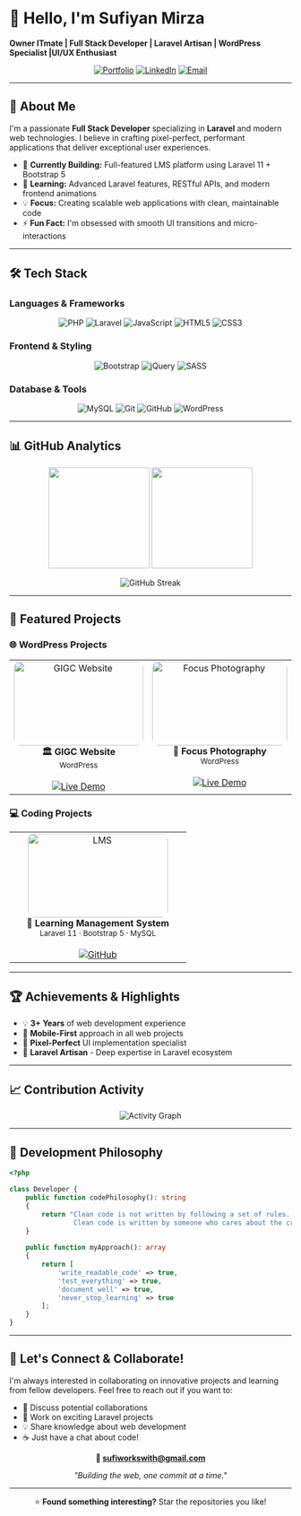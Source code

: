 # 👋 Hello, I'm Sufiyan Mirza

**Owner ITmate | Full Stack Developer | Laravel Artisan | WordPress Specialist |UI/UX Enthusiast**

<div align="center">
  
[![Portfolio](https://img.shields.io/badge/Portfolio-FF5722?style=for-the-badge&logo=todoist&logoColor=white)](https://sufi-7571.github.io/MY-Portfolio/)
[![LinkedIn](https://img.shields.io/badge/LinkedIn-0077B5?style=for-the-badge&logo=linkedin&logoColor=white)](https://www.linkedin.com/in/sufiyan-mirza-0b83a1358/)
[![Email](https://img.shields.io/badge/Email-D14836?style=for-the-badge&logo=gmail&logoColor=white)](mailto:sufiworkswith@gmail.com)

</div>

---

## 🚀 About Me

I'm a passionate **Full Stack Developer** specializing in **Laravel** and modern web technologies. I believe in crafting pixel-perfect, performant applications that deliver exceptional user experiences.

- 🔭 **Currently Building:** Full-featured LMS platform using Laravel 11 + Bootstrap 5
- 🌱 **Learning:** Advanced Laravel features, RESTful APIs, and modern frontend animations
- 💡 **Focus:** Creating scalable web applications with clean, maintainable code
- ⚡ **Fun Fact:** I'm obsessed with smooth UI transitions and micro-interactions

---

## 🛠️ Tech Stack

### **Languages & Frameworks**
<div align="center">

![PHP](https://img.shields.io/badge/PHP-777BB4?style=for-the-badge&logo=php&logoColor=white)
![Laravel](https://img.shields.io/badge/Laravel-FF2D20?style=for-the-badge&logo=laravel&logoColor=white)
![JavaScript](https://img.shields.io/badge/JavaScript-F7DF1E?style=for-the-badge&logo=javascript&logoColor=black)
![HTML5](https://img.shields.io/badge/HTML5-E34F26?style=for-the-badge&logo=html5&logoColor=white)
![CSS3](https://img.shields.io/badge/CSS3-1572B6?style=for-the-badge&logo=css3&logoColor=white)

</div>

### **Frontend & Styling**
<div align="center">

![Bootstrap](https://img.shields.io/badge/Bootstrap-563D7C?style=for-the-badge&logo=bootstrap&logoColor=white)
![jQuery](https://img.shields.io/badge/jQuery-0769AD?style=for-the-badge&logo=jquery&logoColor=white)
![SASS](https://img.shields.io/badge/Sass-CC6699?style=for-the-badge&logo=sass&logoColor=white)

</div>

### **Database & Tools**
<div align="center">

![MySQL](https://img.shields.io/badge/MySQL-005C84?style=for-the-badge&logo=mysql&logoColor=white)
![Git](https://img.shields.io/badge/Git-F05032?style=for-the-badge&logo=git&logoColor=white)
![GitHub](https://img.shields.io/badge/GitHub-100000?style=for-the-badge&logo=github&logoColor=white)
![WordPress](https://img.shields.io/badge/WordPress-21759B?style=for-the-badge&logo=wordpress&logoColor=white)

</div>

---

## 📊 GitHub Analytics

<div align="center">
  
<img height="180em" src="https://github-readme-stats.vercel.app/api?username=Sufi-7571&show_icons=true&theme=tokyonight&include_all_commits=true&count_private=true"/>
<img height="180em" src="https://github-readme-stats.vercel.app/api/top-langs/?username=Sufi-7571&layout=compact&theme=tokyonight"/>

</div>

<div align="center">
  
![GitHub Streak](https://github-readme-streak-stats.herokuapp.com/?user=Sufi-7571&theme=tokyonight)

</div>

---

## 🎯 Featured Projects

### 🌐 WordPress Projects

<div align="center">

<table>
<tr>
<td width="300" align="center" valign="top" style="vertical-align:top;">
<img src="https://github.com/user-attachments/assets/c961b4c8-2bd1-43d7-8bc8-c558944140c9" 
     alt="GIGC Website" 
     style="border-radius:12px; object-fit:cover; width:100%; max-width:250px; height:150px;">
<br>
<b>🏛️ GIGC Website</b><br>
<sub>WordPress</sub><br><br>
<a href="https://gigcfsd.edu.pk/" target="_blank">
<img src="https://img.shields.io/badge/Live%20Demo-FF5722?style=for-the-badge&logo=safari&logoColor=white" alt="Live Demo" />
</a>
</td>

<td width="300" align="center" valign="top" style="vertical-align:top;">
<img src="https://github.com/user-attachments/assets/dfd1914c-8378-466e-9b9d-260650ba8534" 
     alt="Focus Photography" 
     style="border-radius:12px; object-fit:cover; width:100%; max-width:250px; height:150px;">
<br>
<b>📸 Focus Photography</b><br>
<sub>WordPress</sub><br><br>
<a href="https://www.focusphotography.ru/" target="_blank">
<img src="https://img.shields.io/badge/Live%20Demo-FF5722?style=for-the-badge&logo=safari&logoColor=white" alt="Live Demo" />
</a>
</td>
</tr>
</table>

</div>


### 💻 Coding Projects

<div align="center">

<table>
<tr>
<td width="300" align="center" valign="top" style="vertical-align:top;">
<img src="https://github.com/user-attachments/assets/88b163e7-0d73-4370-bc02-e737557a8d92" 
     alt="LMS" 
     style="border-radius:12px; object-fit:cover; width:100%; max-width:250px; height:150px;">
<br>
<b>📖 Learning Management System</b><br>
<sub>Laravel 11 · Bootstrap 5 · MySQL</sub><br><br>
<a href="https://github.com/Sufi-7571/GIGC-LMS" target="_blank">
<img src="https://img.shields.io/badge/View%20Code-000?style=for-the-badge&logo=github&logoColor=white" alt="GitHub" />
</a>
</td>
</tr>
</table>

</div>


---

## 🏆 Achievements & Highlights

- 💡 **3+ Years** of web development experience
- 📱 **Mobile-First** approach in all web projects
- 🎨 **Pixel-Perfect** UI implementation specialist
- 🔧 **Laravel Artisan** - Deep expertise in Laravel ecosystem

---

## 📈 Contribution Activity

<div align="center">

![Activity Graph](https://github-readme-activity-graph.vercel.app/graph?username=Sufi-7571&theme=tokyo-night&hide_border=true&area=true)

</div>

---

## 💭 Development Philosophy

```php
<?php

class Developer {
    public function codePhilosophy(): string 
    {
        return "Clean code is not written by following a set of rules. 
                Clean code is written by someone who cares about the craft.";
    }
    
    public function myApproach(): array 
    {
        return [
            'write_readable_code' => true,
            'test_everything' => true,
            'document_well' => true,
            'never_stop_learning' => true
        ];
    }
}
```

---

## 🤝 Let's Connect & Collaborate!

I'm always interested in collaborating on innovative projects and learning from fellow developers. Feel free to reach out if you want to:

- 💼 Discuss potential collaborations
- 🚀 Work on exciting Laravel projects  
- 💡 Share knowledge about web development
- ☕ Just have a chat about code!

<div align="center">

**📧 sufiworkswith@gmail.com**

*"Building the web, one commit at a time."*

---

⭐️ **Found something interesting?** Star the repositories you like!

</div>
